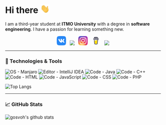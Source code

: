 # Hi there <img src="./img/wave.gif" width=30px>
I am a third-year student at **ITMO University** with a degree in **software engineering**. I have a passion for learning something new.

<p align='center'>
<a href="https://vk.com/gosvoh"><img height="30" src="./img/VK.svg"></a>&nbsp;&nbsp;
<a href="https://twitter.com/gosvoh"><img height="30" src="https://github.com/WaylonWalker/WaylonWalker/blob/main/icon/twitter.png?raw=true"></a>&nbsp;&nbsp;
<a href="https://instagram.com/gosvoh"><img height="30" src="./img/Instagram.png"></a>&nbsp;&nbsp;
<a href="https://www.buymeacoffee.com/gosvoh"><img height="30" src="./img/bmc.png"></a>&nbsp;&nbsp;
<a href="https://www.linkedin.com/in/gosvoh/"><img height="30" src="https://github.com/WaylonWalker/WaylonWalker/blob/main/icon/linkedin.png?raw=true"></a>
</p>

---

### 🔧 Technologies & Tools
![OS - Manjaro](https://img.shields.io/badge/OS-Manjaro-4f9d61?style=flat&logo=Manjaro&logoColor=white)
![Editor - IntelliJ IDEA](https://img.shields.io/badge/Editor-IntelliJ_IDEA-4f9d61?style=flat&logo=IntelliJ-IDEA&logoColor=white)
![Code - Java](https://img.shields.io/badge/Code-Java-4f9d61?style=flat&logo=Java&logoColor=white)
![Code - C++](https://img.shields.io/badge/Code-C++-4f9d61?style=flat&logo=c%2B%2B&logoColor=white)
![Code - HTML](https://img.shields.io/badge/Code-HTML-4f9d61?style=flat&logo=HTML5&logoColor=white)
![Code - JavaScript](https://img.shields.io/badge/Code-JavaScript-4f9d61?style=flat&logo=JavaScript&logoColor=white)
![Code - CSS](https://img.shields.io/badge/Code-CSS-4f9d61?style=flat&logo=css-wizardry&logoColor=white)
![Code - PHP](https://img.shields.io/badge/Code-PHP-4f9d61?style=flat&logo=PHP&logoColor=white)

![Top Langs](https://github-readme-stats.vercel.app/api/top-langs/?username=gosvoh&theme=dark)

---

### 📈 GitHub Stats
![gosvoh's github stats](https://github-readme-stats.vercel.app/api?username=gosvoh&theme=dark&show_icons=true)

<!--
**gosvoh/gosvoh** is a ✨ _special_ ✨ repository because its `README.md` (this file) appears on your GitHub profile.

Here are some ideas to get you started:

- 🔭 I’m currently working on ...
- 🌱 I’m currently learning ...
- 👯 I’m looking to collaborate on ...
- 🤔 I’m looking for help with ...
- 💬 Ask me about ...
- 📫 How to reach me: ...
- 😄 Pronouns: ...
- ⚡ Fun fact: ...
👋
-->
